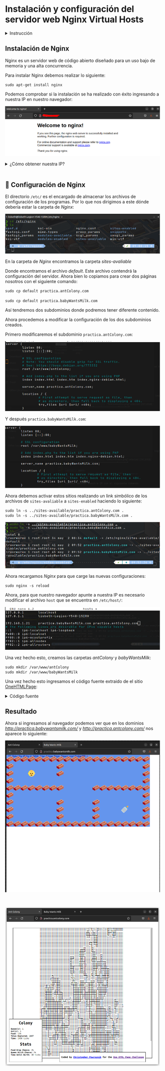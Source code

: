 # Instalación y configuración del servidor web Nginx Virtual Hosts


<details close>
    <summary>  Instrucción </summary>
<br>
Como hemos visto en clase Ngnix es un servidor web ligero y eficiente. En la presente práctica, primero deberás configurar dos virtual hosts y acceder a ellos usando diferentes subdominios.

Deberéis elegir dos proyectos (HTML + CSS) de esta web: [One HTML page challenge](https://onehtmlpagechallenge.com/) y desplegarlos en dos subdominos distintos, tal y como vimos el último día antes de irnos de vacaciones,  siguiendo la vídeo guía que os adjunto.

Deberéis documentar el proceso en formato markdown en un README.MD, con capturas de pantallas incluidas, y hacerme llegar el repositorio en esta tarea.
    
[Video Referencia](https://www.youtube.com/watch?v=_LQv96MdtCk)

### Notas

```
Haré esta instalación en un Ubuntu. 
```

</details>



## Instalación de Nginx

Nginx es un servidor web de código abierto diseñado para un uso bajo de memoria y una alta concurrencia. 

Para instalar Nginx debemos realizar lo siguiente:

```console
sudo apt-get install nginx
```

Podemos comprobar si la instalación se ha realizado con éxito ingresando a nuestra IP en nuestro navegador:

![instalación](imagenes/instalacionNginx.png)


<details close>
    <summary>  ¿Cómo obtener nuestra IP? </summary>
<br>

Podemos obtener nuestra IP con el siguiente comando:

```console
ip addr
```

![IP](imagenes/Screenshot%20from%202022-05-02%2008-41-05.png)

</details>

<br>

## 🔨 Configuración de Nginx

El directorio `/etc/` es el encargado de almacenar los archivos de configuración de los programas. Por lo que nos dirigimos a este dónde debería estar la carpeta de *Nginx*:

![carpeta config](imagenes/carpetaConfig.png)

En la carpeta de *Nginx* encontramos la carpeta *sites-avaliable* 

Donde encontramos el archivo *default*. Este archivo contendrá la configuración del servidor. Ahora bien lo copiamos para crear dos páginas nosotros con el siguiente comando:


```console 
sudo cp default practica.antColony.com

sudo cp default practica.babyWantsMilk.com
```

Así tendremos dos subdominios donde podremos tener diferente contenido. 

Ahora procedemos a modificar la configuración de los dos subdominios creados.

Primero modificaremos el subdominio `practica.antColony.com`:

![antColonyConfiguration](imagenes/antColonyFinal.png)

Y después `practica.babyWantsMilk.com`:

![babyWantsMilkConf](imagenes/babyWantsFinal.png)

Ahora debemos activar estos sitios realizando un link simbólico de los archivos de `sites-avaliable` a `sites-enabled` haciendo lo siguiente:

```console
sudo ln -s ../sites-available/practica.antColony.com .
sudo ln -s ../sites-available/practica.babyWantsMilk.com .
```

![links simbolicos](imagenes/linkSimbolico.png)


Ahora recargamos *Nginx* para que carge las nuevas configuraciones:

```console
sudo nginx -s reload
```

Ahora, para que nuestro navegador apunte a nuestra IP es necesario modificar el archivo `host` que se encuentra en `/etc/host/`:

![host config](imagenes/confiHosts.png)

Una vez hecho esto, creamos las carpetas *antColony* y *babyWantsMilk*:

```console
sudo mkdir /var/www/antColony
sudo mkdir /var/www/babyWantsMilk
```
Una vez hecho esto ingresamos el código fuente extraido de el sitio [OneHTMLPage](https://onehtmlpagechallenge.com/):


<details close>
    <summary>  Código fuente </summary>
<br>


![codigo1](imagenes/AntCodigoFuente.png)

![codigo2](imagenes/babyCodigoFuente.png)

</details>

## Resultado 

Ahora si ingresamos al navegador podemos ver que en los dominios *http://practica.babywantsmilk.com/* y *http://practica.antcolony.com/* nos aparece lo siguiente:

![navegador baby](imagenes/babyNavegador.png) 

<br>

![navegador ant](imagenes/antNavegador.png)